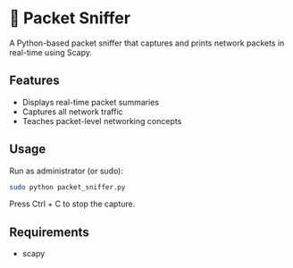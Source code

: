 # 🧩 Packet Sniffer

A Python-based packet sniffer that captures and prints network packets in real-time using Scapy.

## Features
- Displays real-time packet summaries  
- Captures all network traffic  
- Teaches packet-level networking concepts

## Usage
Run as administrator (or sudo):
```bash
sudo python packet_sniffer.py
```
Press Ctrl + C to stop the capture.

## Requirements
- scapy
